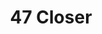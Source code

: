 ---
ee_id_thing: '4481'
site: '1'
type: '2'
inv_num: 2019-037
url: 2019-037-47-closer
title: 47 Closer
year: '2019'
display_year: '2019'
medium: Oakley Men's Radar EV Path TDF Sunglasses, Green Bay Packers ONE SIZE Stretch
  Fit baseball hat, Panasonic LONG-RANGE KX-HN3001 Baby Monitor
dims: ''
pitch: Baby monitor, upside down Oakleys,&nbsp; surveillance, etc, etc.&nbsp;
ps: ''
live_url: ''
related: ''
youtube: ''
related_code: ''
imgs: firstsite-2019-05-db-da--NqdM.jpg,firstsite-2019-05-db-da--JbLc.jpg
subheading: ''
download: ''
add_credit: ''
commission: ''
layout: things-i-made
---
